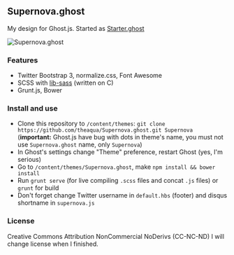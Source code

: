 ##  Supernova.ghost
My design for Ghost.js.
Started as [Starter.ghost][3]

![Supernova.ghost][1]

### Features
 - Twitter Bootstrap 3, normalize.css, Font Awesome
 - SCSS with [lib-sass][2] (written on C)
 - Grunt.js, Bower
 
### Install and use
 - Clone this repository to `/content/themes`: ``git clone https://github.com/theaqua/Supernova.ghost.git Supernova`` (**important:** Ghost.js have bug with dots in theme's name, you must not use ``Supernova.ghost`` name, only ``Supernova``)
 - In Ghost's settings change "Theme" preference, restart Ghost (yes, I'm serious)
 - Go to ``/content/themes/Supernova.ghost``, make ``npm install && bower install``
 - Run ``grunt serve`` (for live compiling ``.scss`` files and concat ``.js`` files) or ``grunt`` for build
 - Don't forget change Twitter username in ``default.hbs`` (footer) and disqus shortname in ``supernova.js``
 
### License
Creative Commons Attribution NonCommercial NoDerivs (CC-NC-ND)
I will change license when I finished.

  [1]: http://gm4.in/i/fgy.png
  [2]: http://libsass.org/
  [3]: https://github.com/theaqua/Starter.ghost